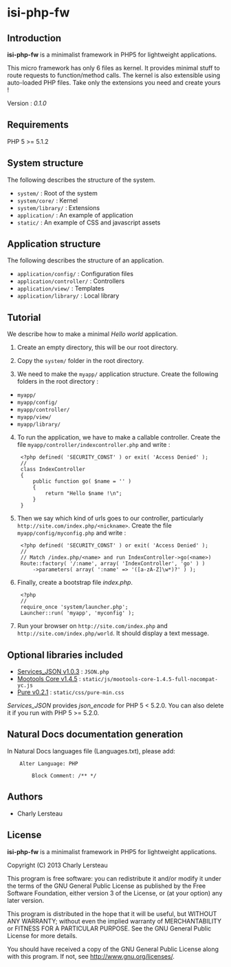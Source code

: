 isi-php-fw
==========


Introduction
------------

**isi-php-fw** is a minimalist framework in PHP5 for lightweight applications.

This micro framework has only 6 files as kernel.
It provides minimal stuff to route requests to function/method calls.
The kernel is also extensible using auto-loaded PHP files.
Take only the extensions you need and create yours !

Version : _0.1.0_


Requirements
------------

PHP 5 >= 5.1.2


System structure
----------------

The following describes the structure of the system.

* `system/` : Root of the system
* `system/core/` : Kernel
* `system/library/` : Extensions
* `application/` : An example of application
* `static/` : An example of CSS and javascript assets


Application structure
---------------------

The following describes the structure of an application.

* `application/config/` : Configuration files
* `application/controller/` : Controllers
* `application/view/` : Templates
* `application/library/` : Local library


Tutorial
--------

We describe how to make a minimal _Hello world_ application.

1. Create an empty directory, this will be our root directory.

2. Copy the `system/` folder in the root directory.

3. We need to make the `myapp/` application structure. Create the following folders in the root directory :
  * `myapp/`
  * `myapp/config/`
  * `myapp/controller/`
  * `myapp/view/`
  * `myapp/library/`

4. To run the application, we have to make a callable controller. Create the file `myapp/controller/indexcontroller.php` and write :

		<?php defined( 'SECURITY_CONST' ) or exit( 'Access Denied' );
		//
		class IndexController
		{
			public function go( $name = '' )
			{
				return "Hello $name !\n";
			}
		}

5. Then we say which kind of urls goes to our controller, particularly `http://site.com/index.php/<nickname>`. Create the file `myapp/config/myconfig.php` and write :

		<?php defined( 'SECURITY_CONST' ) or exit( 'Access Denied' );
		//
		// Match /index.php/<name> and run IndexController->go(<name>)
		Route::factory( '/:name', array( 'IndexController', 'go' ) )
			->parameters( array( ':name' => '([a-zA-Z]\w*)?' ) );

6. Finally, create a bootstrap file _index.php_.

		<?php
		//
		require_once 'system/launcher.php';
		Launcher::run( 'myapp', 'myconfig' );

7. Run your browser on `http://site.com/index.php` and `http://site.com/index.php/world`. It should display a text message.


Optional libraries included
---------------------------

* [Services\_JSON v1.0.3](http://pear.php.net/package/Services_JSON) : `JSON.php`
* [Mootools Core v1.4.5](http://www.mootools.net/) : `static/js/mootools-core-1.4.5-full-nocompat-yc.js`
* [Pure v0.2.1](http://purecss.io/) : `static/css/pure-min.css`

_Services\_JSON_ provides _json\_encode_ for PHP 5 < 5.2.0.
You can also delete it if you run with PHP 5 >= 5.2.0.


Natural Docs documentation generation
-------------------------------------

In Natural Docs languages file (Languages.txt), please add:

		Alter Language: PHP

			Block Comment: /** */


Authors
-------

* Charly Lersteau


License
-------

**isi-php-fw** is a minimalist framework in PHP5 for lightweight applications.

Copyright (C) 2013  Charly Lersteau

This program is free software: you can redistribute it and/or modify
it under the terms of the GNU General Public License as published by
the Free Software Foundation, either version 3 of the License, or
(at your option) any later version.

This program is distributed in the hope that it will be useful,
but WITHOUT ANY WARRANTY; without even the implied warranty of
MERCHANTABILITY or FITNESS FOR A PARTICULAR PURPOSE.  See the
GNU General Public License for more details.

You should have received a copy of the GNU General Public License
along with this program.  If not, see <http://www.gnu.org/licenses/>.

